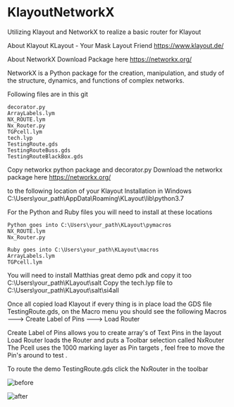 # KlayoutNetworkX

Utilizing Klayout and NetworkX to realize a basic router for Klayout

About Klayout 
KLayout - Your Mask Layout Friend
https://www.klayout.de/

About NetworkX
Download Package here
https://networkx.org/

NetworkX is a Python package for the creation,
manipulation, and study of the structure, 
dynamics, and functions of complex networks.


Following files are in this git
````
decorator.py
ArrayLabels.lym
NX_ROUTE.lym
Nx_Router.py
TGPcell.lym
tech.lyp
TestingRoute.gds
TestingRouteBuss.gds
TestingRouteBlackBox.gds

````

Copy networkx python package and decorator.py
Download the networkx package here https://networkx.org/ 

to the following location of your Klayout Installation in Windows
C:\Users\your_path\AppData\Roaming\KLayout\lib\python3.7

For the Python and Ruby files you will need to install at these locations
```
Python goes into C:\Users\your_path\KLayout\pymacros
NX_ROUTE.lym
Nx_Router.py

Ruby goes into C:\Users\your_path\KLayout\macros
ArrayLabels.lym
TGPcell.lym
````
You will need to install Matthias great demo pdk
and copy it too C:\Users\your_path\KLayout\salt
Copy the tech.lyp file to C:\Users\your_path\KLayout\salt\si4all


Once all copied load Klayout if every thing is in place load
the GDS file TestingRoute.gds, on the Macro menu you should see the following
Macros
---> Create Label of Pins
---> Load Router

Create Label of Pins allows you to create array's of Text Pins in the layout
Load Router loads the Router and puts a Toolbar selection called NxRouter
The Pcell uses the 1000 marking layer as Pin targets , feel free to move the Pin's
around to test .

To route the demo TestingRoute.gds click the NxRouter in the toolbar





![before](https://user-images.githubusercontent.com/4467328/112764050-8b69d000-8fcc-11eb-8658-c04f92089feb.jpg)


![after](https://user-images.githubusercontent.com/4467328/112764069-a50b1780-8fcc-11eb-8e42-8270e0a2ef60.jpg)



